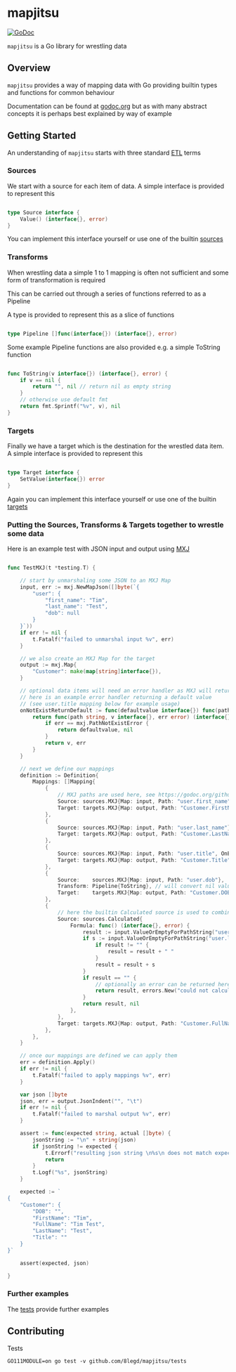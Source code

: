 # mapjitsu

[![GoDoc](https://godoc.org/github.com/8legd/mapjitsu?status.svg)](https://godoc.org/github.com/8legd/mapjitsu)

`mapjitsu` is a Go library for wrestling data 

## Overview

`mapjitsu` provides a way of mapping data with Go providing builtin types and functions for common behaviour

Documentation can be found at [godoc.org](http://godoc.org/github.com/8legd/mapjitsu) but as with many abstract concepts it is perhaps best explained by way of example

## Getting Started

An understanding of `mapjitsu` starts with three standard [ETL](https://en.wikipedia.org/wiki/Extract,_transform,_load) terms

### Sources

We start with a source for each item of data. A simple interface is provided to represent this 

```go

type Source interface {
    Value() (interface{}, error)
}

```

You can implement this interface yourself or use one of the builtin [sources](http://godoc.org/github.com/8legd/mapjitsu/sources)

### Transforms

When wrestling data a simple 1 to 1 mapping is often not sufficient and some form of transformation is required

This can be carried out through a series of functions referred to as a Pipeline

A type is provided to represent this as a slice of functions

```go

type Pipeline []func(interface{}) (interface{}, error)

```

Some example Pipeline functions are also provided e.g. a simple ToString function

```go

func ToString(v interface{}) (interface{}, error) {
    if v == nil {
        return "", nil // return nil as empty string
    }
    // otherwise use default fmt
    return fmt.Sprintf("%v", v), nil
}

```

### Targets

Finally we have a target which is the destination for the wrestled data item. A simple interface is provided to represent this 

```go

type Target interface {
    SetValue(interface{}) error
}

```

Again you can implement this interface yourself or use one of the builtin [targets](http://godoc.org/github.com/8legd/mapjitsu/targets)

### Putting the Sources, Transforms & Targets together to wrestle some data

Here is an example test with JSON input and output using [MXJ](http://godoc.org/github.com/clbanning/mxj)

```go

func TestMXJ(t *testing.T) {

	// start by unmarshaling some JSON to an MXJ Map
	input, err := mxj.NewMapJson([]byte(`{
		"user": {
			"first_name": "Tim",
			"last_name": "Test",
			"dob": null
		}
	}`))
	if err != nil {
		t.Fatalf("failed to unmarshal input %v", err)
	}

	// we also create an MXJ Map for the target
	output := mxj.Map{
		"Customer": make(map[string]interface{}),
	}

	// optional data items will need an error handler as MXJ will return a PathNotExistError
	// here is an example error handler returning a default value
	// (see user.title mapping below for example usage)
	onNotExistReturnDefault := func(defaultvalue interface{}) func(path string, v interface{}, err error) (interface{}, error) {
		return func(path string, v interface{}, err error) (interface{}, error) {
			if err == mxj.PathNotExistError {
				return defaultvalue, nil
			}
			return v, err
		}
	}

	// next we define our mappings
	definition := Definition{
		Mappings: []Mapping{
			{
				// MXJ paths are used here, see https://godoc.org/github.com/clbanning/mxj#Map.ValueForPath
				Source: sources.MXJ{Map: input, Path: "user.first_name"},
				Target: targets.MXJ{Map: output, Path: "Customer.FirstName"},
			},
			{
				Source: sources.MXJ{Map: input, Path: "user.last_name"},
				Target: targets.MXJ{Map: output, Path: "Customer.LastName"},
			},
			{
				Source: sources.MXJ{Map: input, Path: "user.title", OnError: onNotExistReturnDefault("")},
				Target: targets.MXJ{Map: output, Path: "Customer.Title"},
			},
			{
				Source:    sources.MXJ{Map: input, Path: "user.dob"},
				Transform: Pipeline{ToString}, // will convert nil values to an empty string
				Target:    targets.MXJ{Map: output, Path: "Customer.DOB"},
			},
			{
				// here the builtin Calculated source is used to combine two text fields
				Source: sources.Calculated{
					Formula: func() (interface{}, error) {
						result := input.ValueOrEmptyForPathString("user.first_name")
						if s := input.ValueOrEmptyForPathString("user.last_name"); s != "" {
							if result != "" {
								result = result + " "
							}
							result = result + s
						}
						if result == "" {
							// optionally an error can be returned here e.g. for required data items
							return result, errors.New("could not calculate fullName missing either a user.first_name or user.last_name")
						}
						return result, nil
					},
				},
				Target: targets.MXJ{Map: output, Path: "Customer.FullName"},
			},
		},
	}

	// once our mappings are defined we can apply them
	err = definition.Apply()
	if err != nil {
		t.Fatalf("failed to apply mappings %v", err)
	}

	var json []byte
	json, err = output.JsonIndent("", "\t")
	if err != nil {
		t.Fatalf("failed to marshal output %v", err)
	}

	assert := func(expected string, actual []byte) {
		jsonString := "\n" + string(json)
		if jsonString != expected {
			t.Errorf("resulting json string \n%s\n does not match expected \n%s\n", jsonString, expected)
			return
		}
		t.Logf("%s", jsonString)
	}

	expected := `
{
	"Customer": {
		"DOB": "",
		"FirstName": "Tim",
		"FullName": "Tim Test",
		"LastName": "Test",
		"Title": ""
	}
}`

	assert(expected, json)

}

```

### Further examples

The [tests](tests) provide further examples


## Contributing

Tests

`GO111MODULE=on go test -v github.com/8legd/mapjitsu/tests`